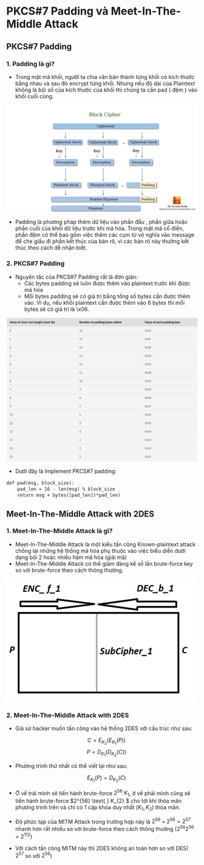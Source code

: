 # PKCS#7 Padding và Meet-In-The-Middle Attack

## PKCS#7 Padding
### 1. Padding là gì?

- Trong mật mã khối, người ta chia văn bản thành từng khối có kích thước bằng nhau và sau đó encrypt từng khối. Nhưng nếu độ dài của Plaintext không là bội số của kích thước của khối thì chúng ta cần pad ( đệm ) vào khối cuối cùng.

![image](image4.jpg)

- Padding là phương pháp thêm dữ liệu vào phần đầu , phần giữa hoặc phần cuối của khối dữ liệu trước khi mã hóa. Trong mật mã cổ điển, phần đệm có thể bao gồm việc thêm các cụm từ vô nghĩa vào message để che giấu đi phần kết thúc của bản rõ, vì các bản rõ này thường kết thúc theo cách dễ nhận biết.

### 2. PKCS#7 Padding

- Nguyên tắc của PKCS#7 Padding rất là đơn giản:
    - Các bytes padding sẽ luôn được thêm vào plaintext trước khi được mã hóa
    - Mỗi bytes padding sẽ có giá trị bằng tổng số bytes cần được thêm vào. Ví dụ, nếu khối plaintext cần được thêm vào 6 bytes thì mỗi bytes sẽ có giá trị là \x06.

![image](image5.png)

- Dưới đây là Implement PKCS#7 padding:

```python3
def pad(msg, block_size):
    pad_len = 16 - len(msg) % block_size
    return msg + bytes([pad_len])*pad_len)
```

## Meet-In-The-Middle Attack with 2DES

### 1. Meet-In-The-Middle Attack là gì?

- Meet-In-The-Middle Attack là một kiểu tấn công Known-plaintext attack chống lại những hệ thống mã hóa phụ thuộc vào việc biểu diễn dưới dạng bội 2 hoặc nhiều hàm mã hóa (giải mã)
- Meet-In-The-Middle Attack có thể giảm đáng kể số lần brute-force key so với brute-force theo cách thông thường.

![image](image6.png)

### 2. Meet-In-The-Middle Attack with 2DES

- Giả sử hacker muốn tấn công vào hệ thống 2DES với cấu trúc như sau:

    $$C = E_{K_{2}}(E_{K_{1}}(P))$$
    $$P = D_{K_{1}}(D_{K_{2}}(C))$$

- Phương trình thứ nhất có thể viết lại như sau:

     $$ E_{K_{1}}(P) =  D_{K_{2}}(C)$$
    
- Ở vế trái mình sẽ tiến hành brute-force $2^{56}  \text{  } K_{1}$, ở vế phải mình cũng sẽ tiến hành brute-force $2^{56}  \text{  } K_{2} $ cho tới khi thỏa mãn phương trình trên và chỉ có 1 cặp khóa duy nhất $(K_{1}, K_{2})$ thỏa mãn.
- Độ phức tạp của MITM Attack trong trường hợp này là $2^{56} + 2^{56} = 2^{57}$ nhanh hơn rất nhiều so với brute-force theo cách thông thường $(2^{56}2^{56} = 2^{112})$
- Với cách tấn công MITM này thì 2DES không an toàn hơn so với DES( $2^{57}$ so với $2^{56}$)



